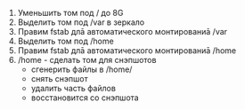1. Уменьшить том под / до 8G
2. Выделить том под /var в зеркало
3. Правим fstab длā автоматического монтированиā /var
4. Выделить том под /home
5. Правим fstab длā автоматического монтированиā /home
6. /home - сделать том для снэпшотов
	- сгенерить файлы в /home/
	- снять снэпшот
	- удалить часть файлов
	- восстановится со снэпшота